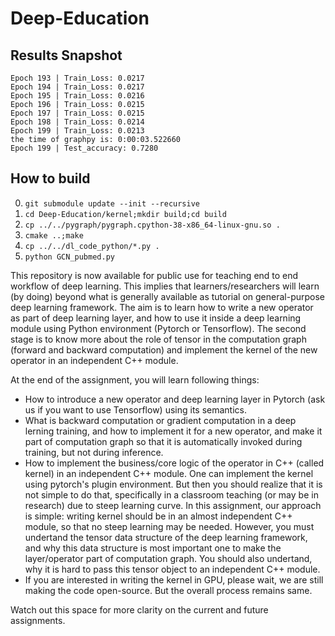# Deep-Education

## Results Snapshot

```
Epoch 193 | Train_Loss: 0.0217
Epoch 194 | Train_Loss: 0.0217
Epoch 195 | Train_Loss: 0.0216
Epoch 196 | Train_Loss: 0.0215
Epoch 197 | Train_Loss: 0.0215
Epoch 198 | Train_Loss: 0.0214
Epoch 199 | Train_Loss: 0.0213
the time of graphpy is: 0:00:03.522660
Epoch 199 | Test_accuracy: 0.7280
``` 

## How to build
0. `git submodule update --init --recursive`
1. `cd Deep-Education/kernel;mkdir build;cd build`
2. `cp ../../pygraph/pygraph.cpython-38-x86_64-linux-gnu.so .`
3. `cmake ..;make`
4. `cp ../../dl_code_python/*.py .`
5. `python GCN_pubmed.py`
   
This repository is now available for public use for teaching end to end workflow of deep learning.  This implies that learners/researchers will learn (by doing) beyond what is generally available as tutorial on general-purpose deep learning framework. 
The aim is to learn how to write a new operator as part of deep learning layer, and how to use it inside a deep learning module using Python environment (Pytorch or Tensorflow). The second stage is to know more about the role of tensor in the computation graph (forward and backward computation) and implement the kernel of the new operator in an independent C++ module.

At the end of the assignment, you will learn following things:
- How to introduce a new operator and deep learning layer in Pytorch (ask us if you want to use Tensorflow) using its semantics. 
- What is backward computation or gradient computation in a deep lerning training, and how to implement it for a new operator, and make it part of computation graph so that it is automatically invoked during training, but not during inference.
- How to implement the business/core logic of the operator in C++ (called kernel) in an independent C++ module. One can implement the kernel using pytorch's plugin environment. But then you should realize that it is not simple to do that, specifically in a classroom teaching (or may be in research) due to steep learning curve. In this assignment, our approach is simple: writing kernel should be in an almost independent C++ module, so that no steep learning may be needed. However, you must undertand the tensor data structure of the deep learning framework, and why this data structure is most important one to make the layer/operator part of computation graph. You should also undertand, why it is hard to pass this tensor object to an independent C++ module.
- If you are interested in writing the kernel in GPU, please wait, we are still making the code open-source. But the overall process remains same.


Watch out this space for more clarity on the current and future assignments.
